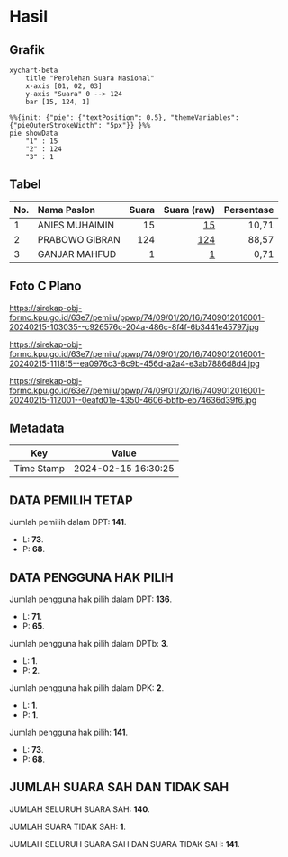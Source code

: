 # Hasil

## Grafik

```mermaid
xychart-beta
    title "Perolehan Suara Nasional"
    x-axis [01, 02, 03]
    y-axis "Suara" 0 --> 124
    bar [15, 124, 1]
```

```mermaid
%%{init: {"pie": {"textPosition": 0.5}, "themeVariables": {"pieOuterStrokeWidth": "5px"}} }%%
pie showData
    "1" : 15
    "2" : 124
    "3" : 1
```

## Tabel

| No. | Nama Paslon    | Suara | Suara (raw) | Persentase |
|:--- |:-------------- | -----:| -----------:| ----------:|
| 1   | ANIES MUHAIMIN | 15    | [15][p-1]   | 10,71      |
| 2   | PRABOWO GIBRAN | 124   | [124][p-2]  | 88,57      |
| 3   | GANJAR MAHFUD  | 1     | [1][p-3]    | 0,71       |


[p-1]: https://github.com/gigit-pemilu/pemilu-2024/blob/main/pilpres/hitung-suara/sub/74-sulawesi-tenggara/sub/09-konawe-utara/sub/01-asera/sub/2016-wawolimbue/sub/001-tps/sub/paslon-1.txt
[p-2]: https://github.com/gigit-pemilu/pemilu-2024/blob/main/pilpres/hitung-suara/sub/74-sulawesi-tenggara/sub/09-konawe-utara/sub/01-asera/sub/2016-wawolimbue/sub/001-tps/sub/paslon-2.txt
[p-3]: https://github.com/gigit-pemilu/pemilu-2024/blob/main/pilpres/hitung-suara/sub/74-sulawesi-tenggara/sub/09-konawe-utara/sub/01-asera/sub/2016-wawolimbue/sub/001-tps/sub/paslon-3.txt

## Foto C Plano

https://sirekap-obj-formc.kpu.go.id/63e7/pemilu/ppwp/74/09/01/20/16/7409012016001-20240215-103035--c926576c-204a-486c-8f4f-6b3441e45797.jpg

https://sirekap-obj-formc.kpu.go.id/63e7/pemilu/ppwp/74/09/01/20/16/7409012016001-20240215-111815--ea0976c3-8c9b-456d-a2a4-e3ab7886d8d4.jpg

https://sirekap-obj-formc.kpu.go.id/63e7/pemilu/ppwp/74/09/01/20/16/7409012016001-20240215-112001--0eafd01e-4350-4606-bbfb-eb74636d39f6.jpg


## Metadata

| Key        | Value               |
| ---------- | ------------------- |
| Time Stamp | 2024-02-15 16:30:25 |


## DATA PEMILIH TETAP

Jumlah pemilih dalam DPT: **141**.
 * L: **73**.
 * P: **68**.

## DATA PENGGUNA HAK PILIH

Jumlah pengguna hak pilih dalam DPT: **136**.
 * L: **71**.
 * P: **65**.

Jumlah pengguna hak pilih dalam DPTb: **3**.
 * L: **1**.
 * P: **2**.

Jumlah pengguna hak pilih dalam DPK: **2**.
 * L: **1**.
 * P: **1**.

Jumlah pengguna hak pilih: **141**.
 * L: **73**.
 * P: **68**.

## JUMLAH SUARA SAH DAN TIDAK SAH

JUMLAH SELURUH SUARA SAH: **140**.

JUMLAH SUARA TIDAK SAH: **1**.

JUMLAH SELURUH SUARA SAH DAN SUARA TIDAK SAH: **141**.


